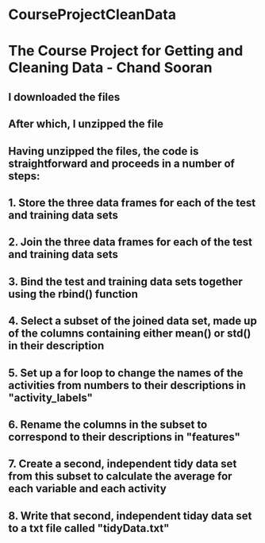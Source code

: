 # CourseProjectCleanData
# The Course Project for Getting and Cleaning Data - Chand Sooran

## I downloaded the files 

## After which, I unzipped the file

## Having unzipped the files, the code is straightforward and proceeds in a number of steps:
## 1. Store the three data frames for each of the test and training data sets
## 2. Join the three data frames for each of the test and training data sets
## 3. Bind the test and training data sets together using the rbind() function
## 4. Select a subset of the joined data set, made up of the columns containing either mean() or std() in their description
## 5. Set up a for loop to change the names of the activities from numbers to their descriptions in "activity_labels"
## 6. Rename the columns in the subset to correspond to their descriptions in "features"
## 7. Create a second, independent tidy data set from this subset to calculate the average for each variable and each activity
## 8. Write that second, independent tiday data set to a txt file called "tidyData.txt"


